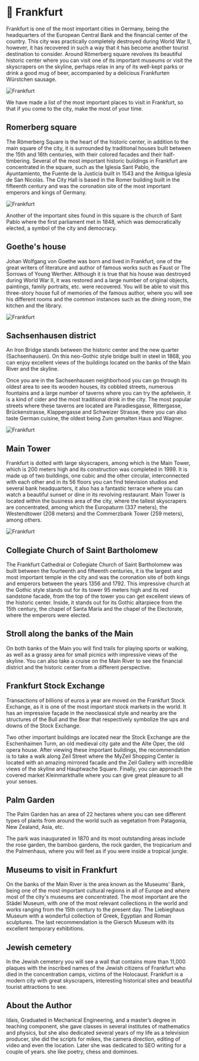 # 🏰 Frankfurt

Frankfurt is one of the most important cities in Germany, being the headquarters of the European Central Bank and the financial center of the country. This city was practically completely destroyed during World War II, however, it has recovered in such a way that it has become another tourist destination to consider. Around Römerberg square revolves its beautiful historic center where you can visit one of its important museums or visit the skyscrapers on the skyline, perhaps relax in any of its well-kept parks or drink a good mug of beer, accompanied by a delicious Frankfurten Würstchen sausage.

![Frankfurt](_static/images/frankfurt/frankfurt-1.jpeg)

We have made a list of the most important places to visit in Frankfurt, so that if you come to the city, make the most of your time.

## Romerberg square

The Römerberg Square is the heart of the historic center, in addition to the main square of the city, it is surrounded by traditional houses built between the 15th and 16th centuries, with their colored facades and their half-timbering. Several of the most important historic buildings in Frankfurt are concentrated in the square, such as the Iglesia Sant Pablo, the Ayuntamiento, the Fuente de la Justicia built in 1543 and the Antigua Iglesia de San Nicolás. The City Hall is based in the Romer building built in the fifteenth century and was the coronation site of the most important emperors and kings of Germany.

![Frankfurt](_static/images/frankfurt/frankfurt-2.jpeg)

Another of the important sites found in this square is the church of Sant Pablo where the first parliament met in 1848, which was democratically elected, a symbol of the city and democracy.

## Goethe's house

Johan Wolfgang von Goethe was born and lived in Frankfurt, one of the great writers of literature and author of famous works such as Faust or The Sorrows of Young Werther. Although it is true that his house was destroyed during World War II, it was restored and a large number of original objects, paintings, family portraits, etc. were recovered. You will be able to visit this three-story house full of memories of the famous author, where you will see his different rooms and the common instances such as the dining room, the kitchen and the library.

![Frankfurt](_static/images/frankfurt/frankfurt-3.jpeg)

## Sachsenhausen district

An Iron Bridge stands between the historic center and the new quarter (Sachsenhausen). On this neo-Gothic style bridge built in steel in 1868, you can enjoy excellent views of the buildings located on the banks of the Main River and the skyline.

Once you are in the Sachsenhausen neighborhood you can go through its oldest area to see its wooden houses, its cobbled streets, numerous fountains and a large number of taverns where you can try the apfelwein, it is a kind of cider and the most traditional drink in the city. The most popular streets where these taverns are located are Paradiesgasse, Rittergasse, Brückenstrasse, Klappergasse and Schweizer Strasse, there you can also taste German cuisine, the oldest being Zum gemalten Haus and Wagner.

![Frankfurt](_static/images/frankfurt/frankfurt-4.jpeg)

## Main Tower

Frankfurt is dotted with large skyscrapers, among which is the Main Tower, which is 200 meters high and its construction was completed in 1999. It is made up of two buildings, one cubic and the other circular, interconnected with each other and in its 56 floors you can find television studios and several bank headquarters, it also has a fantastic terrace where you can watch a beautiful sunset or dine in its revolving restaurant. Main Tower is located within the business area of the city, where the tallest skyscrapers are concentrated, among which the Europaturm (337 meters), the Westendtower (208 meters) and the Commerzbank Tower (259 meters), among others.

![Frankfurt](_static/images/frankfurt/frankfurt-5.jpeg)

## Collegiate Church of Saint Bartholomew

The Frankfurt Cathedral or Collegiate Church of Saint Bartholomew was built between the fourteenth and fifteenth centuries, it is the largest and most important temple in the city and was the coronation site of both kings and emperors between the years 1356 and 1792. This impressive church at the Gothic style stands out for its tower 95 meters high and its red sandstone facade, from the top of the tower you can get excellent views of the historic center. Inside, it stands out for its Gothic altarpiece from the 15th century, the chapel of Santa María and the chapel of the Electorate, where the emperors were elected.

## Stroll along the banks of the Main

On both banks of the Main you will find trails for playing sports or walking, as well as a grassy area for small picnics with impressive views of the skyline. You can also take a cruise on the Main River to see the financial district and the historic center from a different perspective.

## Frankfurt Stock Exchange

Transactions of billions of euros a year are moved on the Frankfurt Stock Exchange, as it is one of the most important stock markets in the world. It has an impressive façade in the neoclassical style and nearby are the structures of the Bull and the Bear that respectively symbolize the ups and downs of the Stock Exchange.

Two other important buildings are located near the Stock Exchange are the Eschenhaimen Turm, an old medieval city gate and the Alte Oper, the old opera house. After viewing these important buildings, the recommendation is to take a walk along Zeil Street where the MyZeil Shopping Center is located with an amazing mirrored facade and the Zeil Gallery with incredible views of the skyline and Hauptwache Square. Finally, you can approach the covered market Kleinmarkthalle where you can give great pleasure to all your senses.

## Palm Garden

The Palm Garden has an area of 22 hectares where you can see different types of plants from around the world such as vegetation from Patagonia, New Zealand, Asia, etc.

The park was inaugurated in 1870 and its most outstanding areas include the rose garden, the bamboo gardens, the rock garden, the tropicarium and the Palmenhaus, where you will feel as if you were inside a tropical jungle.

## Museums to visit in Frankfurt

On the banks of the Main River is the area known as the Museums' Bank, being one of the most important cultural regions in all of Europe and where most of the city's museums are concentrated. The most important are the Städel Museum, with one of the most relevant collections in the world and works ranging from the 15th century to the present day. The Liebieghaus Museum with a wonderful collection of Greek, Egyptian and Roman sculptures. The last recommendation is the Giersch Museum with its excellent temporary exhibitions.

## Jewish cemetery

In the Jewish cemetery you will see a wall that contains more than 11,000 plaques with the inscribed names of the Jewish citizens of Frankfurt who died in the concentration camps, victims of the Holocaust.
Frankfurt is a modern city with great skyscrapers, interesting historical sites and beautiful tourist attractions to see.

## About the Author

Idais, Graduated in Mechanical Engineering, and a master’s degree in teaching component, she gave classes in several institutes of mathematics and physics, but she also dedicated several years of my life as a television producer, she did the scripts for mikes, the camera direction, editing of video and even the location. Later she was dedicated to SEO writing for a couple of years. she like poetry, chess and dominoes.
